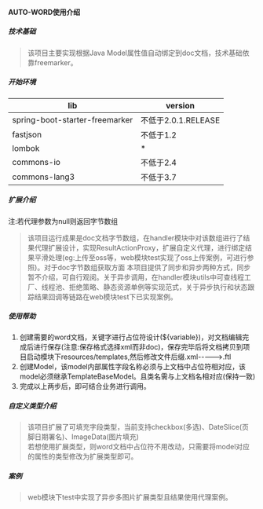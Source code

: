 #### AUTO-WORD使用介绍  

##### 技术基础  

> 该项目主要实现根据Java Model属性值自动绑定到doc文档，技术基础依靠freemarker。  

##### 开始环境  

|    lib    | version |
| ---------- | --- |
| spring-boot-starter-freemarker |  不低于2.0.1.RELEASE |
| fastjson       |  不低于1.2 |   
| lombok |*|  
|commons-io|不低于2.4|  
|commons-lang3|不低于3.7|  

##### 扩展介绍  

注:若代理参数为null则返回字节数组
> 该项目运行成果是doc文档字节数组，在handler模块中对该数组进行了结果代理扩展设计，实现ResultActionProxy，扩展自定义代理，进行绑定结果平滑处理(eg:上传至oss等，web模块test实现了oss上传案例，可进行参照)。对于doc字节数组获取方面
>本项目提供了同步和异步两种方式，同步暂不介绍，可自行观阅。关于异步调用，在handler模块utils中可查线程工厂、线程池、拒绝策略、静态资源单例等实现范式，关于异步执行和状态跟踪结果回调等链路在web模块test下已实现案例。

##### 使用帮助   

1. 创建需要的word文档，关键字进行占位符设计(${variable})，对文档编辑完成后进行保存(注意:保存格式选择xml而非doc)，保存完毕后将文档拷贝到项目启动模块下resources/templates,然后修改文件后缀.xml----->.ftl   
2. 创建Model，该model内部属性字段名称必须与上文档中占位符相对应，该model必须继承TemplateBaseModel。且类名需与上文档名相对应(保持一致)
3. 完成以上两步后，即可结合业务进行调用。   

##### 自定义类型介绍  

> 该项目扩展了可填充字段类型，当前支持checkbox(多选)、DateSlice(页脚日期署名)、ImageData(图片填充)  
> 若想使用扩展类型，则word文档中占位符不用改动，只需要将model对应的属性的类型修改为扩展类型即可。  

##### 案例  

> web模块下test中实现了异步多图片扩展类型且结果使用代理案例。  


